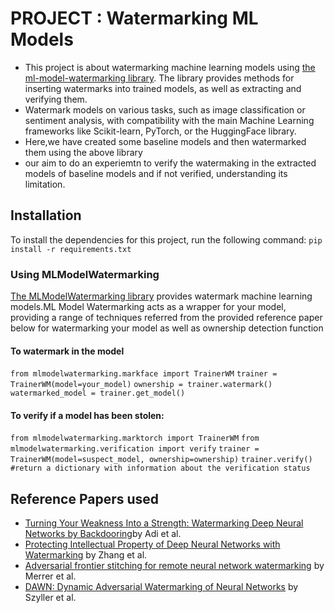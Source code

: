 # PROJECT : Watermarking ML Models

- This project is about watermarking machine learning models using [the ml-model-watermarking library](https://github.com/SAP/ml-model-watermarking). The library provides methods for inserting watermarks into trained models, as well as extracting and verifying them.
- Watermark models on various tasks, such as image classification or sentiment analysis, with compatibility with the main Machine Learning frameworks like Scikit-learn, PyTorch, or the HuggingFace library.
- Here,we have created some baseline models and then watermarked them using the above library
- our aim to do an experiemtn to verify the watermaking in the extracted models of baseline models and if not verified, understanding its limitation.


## Installation

To install the dependencies for this project, run the following command:
    ```pip install -r requirements.txt```

### Using MLModelWatermarking

[The MLModelWatermarking library](https://github.com/SAP/ml-model-watermarking) provides watermark machine learning models.ML Model Watermarking acts as a wrapper for your model, providing a range of techniques referred from the provided reference paper below for watermarking your model as well as ownership detection function
#### To watermark in the model
`from mlmodelwatermarking.markface import TrainerWM` 
`trainer = TrainerWM(model=your_model)`
`ownership = trainer.watermark()`
`watermarked_model = trainer.get_model()`
#### To verify if a model has been stolen:
`from mlmodelwatermarking.marktorch import TrainerWM`
`from mlmodelwatermarking.verification import verify`
`trainer = TrainerWM(model=suspect_model, ownership=ownership)`
`trainer.verify()`
`#return a dictionary with information about the verification status`


## Reference Papers used

- [Turning Your Weakness Into a Strength: Watermarking Deep Neural Networks by Backdooring](https://www.usenix.org/conference/usenixsecurity18/presentation/adi)by Adi et al.
- [Protecting Intellectual Property of Deep Neural Networks with Watermarking](https://dl.acm.org/doi/abs/10.1145/3196494.3196550?casa_token=RZrfzSIO_uwAAAAA:N7ohyz15GCGfoXRMtew-dX5dV-heZyI-N5Tod1xyKFWb46MXLPeqdfhMLizAFXlVE_VfZP_m2T3M) by Zhang et al.
- [Adversarial frontier stitching for remote neural network watermarking](https://arxiv.org/pdf/1711.01894.pdf) by Merrer et al.
- [DAWN: Dynamic Adversarial Watermarking of Neural Networks](https://arxiv.org/pdf/1906.00830.pdf) by Szyller et al.

